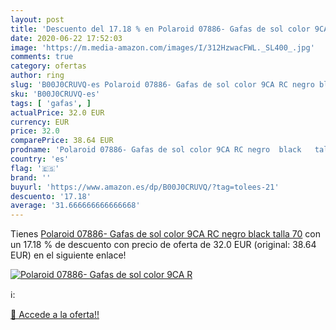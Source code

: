 ```yaml
---
layout: post
title: 'Descuento del 17.18 % en Polaroid 07886- Gafas de sol color 9CA R'
date: 2020-06-22 17:52:03
image: 'https://m.media-amazon.com/images/I/312HzwacFWL._SL400_.jpg'
comments: true
category: ofertas
author: ring
slug: 'B00J0CRUVQ-es Polaroid 07886- Gafas de sol color 9CA RC negro black...'
sku: 'B00J0CRUVQ-es'
tags: [ 'gafas', ]
actualPrice: 32.0 EUR
currency: EUR
price: 32.0
comparePrice: 38.64 EUR
prodname: 'Polaroid 07886- Gafas de sol color 9CA RC negro  black   talla 70'
country: 'es'
flag: '🇪🇸'
brand: ''
buyurl: 'https://www.amazon.es/dp/B00J0CRUVQ/?tag=tolees-21'
descuento: '17.18'
average: '31.666666666666668'
---
```


Tienes [Polaroid 07886- Gafas de sol color 9CA RC negro  black   talla 70](https://www.amazon.es/dp/B00J0CRUVQ/?tag=tolees-21) con un 17.18 % de descuento con precio de oferta de 32.0 EUR (original: 38.64 EUR) en el siguiente enlace!

[![Polaroid 07886- Gafas de sol color 9CA R](https://m.media-amazon.com/images/I/312HzwacFWL._SL400_.jpg)](https://www.amazon.es/dp/B00J0CRUVQ/?tag=tolees-21)

ℹ️:


[🛒 Accede a la oferta!!](https://www.amazon.es/dp/B00J0CRUVQ/?tag=tolees-21)
